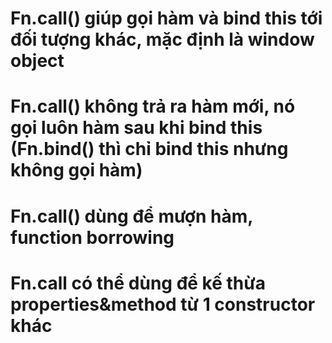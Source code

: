 # Fn.call() giúp gọi hàm và bind this tới đối tượng khác, mặc định là window object 
# Fn.call() không trả ra hàm mới, nó gọi luôn hàm sau khi bind this (Fn.bind() thì chỉ bind this nhưng không gọi hàm)
# Fn.call() dùng để mượn hàm, function borrowing 
# Fn.call có thể dùng để kế thừa properties&method từ 1 constructor khác 